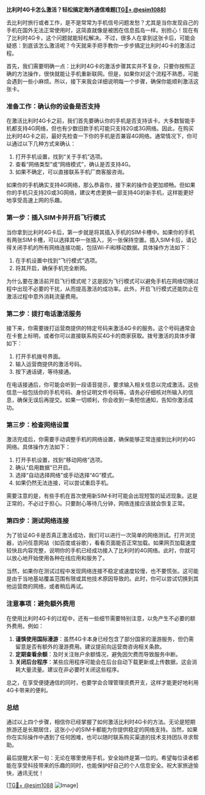 **比利时4G卡怎么激活？轻松搞定海外通信难题[[TG💪+ @esim1088](https://t.me/s/esim1088)]**

去比利时旅行或者工作，是不是常常为手机信号问题发愁？尤其是当你发现自己的手机在国外无法正常使用时，这简直就像是被困在信息孤岛一样。别担心！现在有了比利时4G卡，这个问题就能轻松解决。不过，很多人在拿到这张卡后，可能会疑惑：到底该怎么激活呢？今天就来手把手教你一步步搞定比利时4G卡的激活过程。

首先，我们需要明确一点：比利时4G卡的激活步骤其实并不复杂，只要你按照正确的方法操作，很快就能让手机重新联网。但是，如果你对这个流程不熟悉，可能会遇到一些小麻烦。所以，接下来我会详细说明每一个步骤，确保你能顺利激活这张卡。

### 准备工作：确认你的设备是否支持

在激活比利时4G卡之前，我们首先要确认你的手机是否支持该卡。大多数智能手机都支持4G网络，但也有少数旧款手机可能只支持2G或3G网络。因此，在购买比利时4G卡之前，最好先检查一下你的手机是否兼容4G网络。通常情况下，你可以通过以下几种方式来确认：

1. 打开手机设置，找到“关于手机”选项。
2. 查看“网络类型”或“网络模式”，确认是否支持4G。
3. 如果不确定，可以直接联系手机厂商客服咨询。

如果你的手机确实支持4G网络，那么恭喜你，接下来的操作会更加顺畅。但如果你的手机只支持2G或3G网络，建议考虑更换一部支持4G的新手机，这样能更好地享受高速上网的乐趣。

### 第一步：插入SIM卡并开启飞行模式

当你拿到比利时4G卡后，第一步就是将其插入手机的SIM卡槽中。如果你的手机有两张SIM卡槽，可以选择其中一张插入，另一张保持空置。插入SIM卡后，请记得关闭手机的所有网络连接功能，包括Wi-Fi和移动数据。具体操作方法如下：

1. 在手机设置中找到“飞行模式”选项。
2. 将其开启，确保手机完全断网。

为什么要在激活前开启飞行模式呢？这是因为飞行模式可以避免手机在网络切换过程中出现不必要的干扰，从而提高激活的成功率。此外，开启飞行模式还能防止在激活过程中意外消耗流量费用。

### 第二步：拨打电话激活服务

接下来，你需要拨打运营商提供的特定号码来激活4G卡的服务。这个号码通常会在卡套上标明，或者你可以直接联系购买4G卡的商家获取。拨号激活的具体步骤如下：

1. 打开手机拨号界面。
2. 输入运营商提供的激活号码。
3. 按下通话键，等待接通。

在电话接通后，你可能会听到一段语音提示，要求输入相关信息以完成激活。这些信息一般包括你的手机号码、身份证明文件号码等。请务必仔细核对所输入的信息，确保无误后再提交。如果一切顺利，你会收到一条短信通知，告知你激活成功。

### 第三步：检查网络设置

激活完成后，你需要手动调整手机的网络设置，确保能够正常连接到比利时的4G网络。具体操作方法如下：

1. 打开手机设置，找到“移动网络”选项。
2. 确认“启用数据”已开启。
3. 选择“自动选择网络”或手动选择“4G”模式。
4. 如果仍然无法连接，可以尝试重启手机。

需要注意的是，有些手机在首次使用新SIM卡时可能会出现短暂的延迟现象。这是正常的，不必过于担心。只要耐心等待几分钟，网络连接应该就会恢复正常。

### 第四步：测试网络连接

为了验证4G卡是否真正激活成功，我们可以进行一次简单的网络测试。打开浏览器，访问任意网站（如百度或谷歌），看看页面能否正常加载。如果网页加载速度较快且内容完整，说明你的手机已经成功接入了比利时的4G网络。此时，你就可以放心地开始使用各种在线应用和服务了。

当然，如果你在测试过程中发现网络连接不稳定或速度较慢，也不要慌张。这可能是由于当地基站覆盖范围有限或其他技术原因导致的。此时，你可以尝试切换到其他运营商的网络，或者稍后再试。

### 注意事项：避免额外费用

在使用比利时4G卡的过程中，还有一些细节需要特别注意，以免产生不必要的额外费用。例如：

1. **谨慎使用国际漫游**：虽然4G卡本身已经包含了部分国家的漫游服务，但仍需留意是否有额外的漫游费用。建议提前向运营商咨询相关条款。
2. **定期查看余额**：及时关注账户余额情况，避免因欠费而导致服务中断。
3. **关闭后台程序**：某些应用程序可能会在后台自动下载更新或上传数据，这会消耗大量流量。建议在非必要时关闭这些程序。

总之，在享受便捷通信的同时，也要学会合理管理资费开支，这样才能更好地利用4G卡带来的便利。

### 总结

通过以上四个步骤，相信你已经掌握了如何激活比利时4G卡的方法。无论是短期旅游还是长期居住，这张小小的SIM卡都能为你提供稳定的网络支持。当然，如果你在实际操作中遇到了任何困难，也可以随时联系购买渠道的技术支持团队寻求帮助。

最后提醒大家一句：无论在哪里使用手机，安全始终是第一位的。希望每位读者都能在享受科技带来的乐趣的同时，也能保护好自己的个人信息安全。祝大家旅途愉快，通讯无忧！

[[TG💪+ @esim1088](https://t.me/s/esim1088) ![Image](https://i.postimg.cc/4NQfJmqS/Snipaste-2025-05-13-00-14-12.png)]